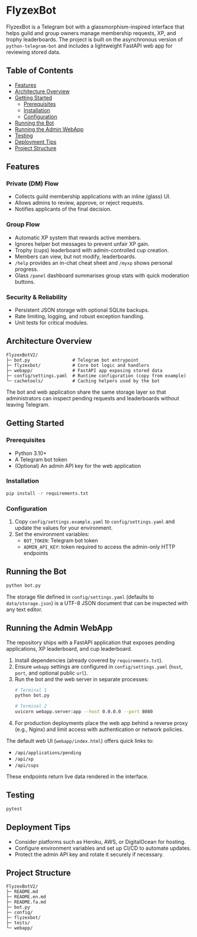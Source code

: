 # FlyzexBot

FlyzexBot is a Telegram bot with a glassmorphism-inspired interface that helps guild and group owners manage membership requests, XP, and trophy leaderboards. The project is built on the asynchronous version of `python-telegram-bot` and includes a lightweight FastAPI web app for reviewing stored data.

## Table of Contents
- [Features](#features)
- [Architecture Overview](#architecture-overview)
- [Getting Started](#getting-started)
  - [Prerequisites](#prerequisites)
  - [Installation](#installation)
  - [Configuration](#configuration)
- [Running the Bot](#running-the-bot)
- [Running the Admin WebApp](#running-the-admin-webapp)
- [Testing](#testing)
- [Deployment Tips](#deployment-tips)
- [Project Structure](#project-structure)

## Features
### Private (DM) Flow
- Collects guild membership applications with an inline (glass) UI.
- Allows admins to review, approve, or reject requests.
- Notifies applicants of the final decision.

### Group Flow
- Automatic XP system that rewards active members.
- Ignores helper bot messages to prevent unfair XP gain.
- Trophy (cups) leaderboard with admin-controlled cup creation.
- Members can view, but not modify, leaderboards.
- `/help` provides an in-chat cheat sheet and `/myxp` shows personal progress.
- Glass `/panel` dashboard summarises group stats with quick moderation buttons.

### Security & Reliability
- Persistent JSON storage with optional SQLite backups.
- Rate limiting, logging, and robust exception handling.
- Unit tests for critical modules.

## Architecture Overview
```
FlyzexBotV2/
├─ bot.py                # Telegram bot entrypoint
├─ flyzexbot/            # Core bot logic and handlers
├─ webapp/               # FastAPI app exposing stored data
├─ config/settings.yaml  # Runtime configuration (copy from example)
└─ cachetools/           # Caching helpers used by the bot
```

The bot and web application share the same storage layer so that administrators can inspect pending requests and leaderboards without leaving Telegram.

## Getting Started
### Prerequisites
- Python 3.10+
- A Telegram bot token
- (Optional) An admin API key for the web application

### Installation
```bash
pip install -r requirements.txt
```

### Configuration
1. Copy `config/settings.example.yaml` to `config/settings.yaml` and update the values for your environment.
2. Set the environment variables:
   - `BOT_TOKEN`: Telegram bot token
   - `ADMIN_API_KEY`: token required to access the admin-only HTTP endpoints

## Running the Bot
```bash
python bot.py
```

The storage file defined in `config/settings.yaml` (defaults to `data/storage.json`) is a UTF-8 JSON document that can be inspected with any text editor.

## Running the Admin WebApp
The repository ships with a FastAPI application that exposes pending applications, XP leaderboard, and cup leaderboard.

1. Install dependencies (already covered by `requirements.txt`).
2. Ensure `webapp` settings are configured in `config/settings.yaml` (`host`, `port`, and optional public `url`).
3. Run the bot and the web server in separate processes:
   ```bash
   # Terminal 1
   python bot.py

   # Terminal 2
   uvicorn webapp.server:app --host 0.0.0.0 --port 8080
   ```
4. For production deployments place the web app behind a reverse proxy (e.g., Nginx) and limit access with authentication or network policies.

The default web UI (`webapp/index.html`) offers quick links to:
- `/api/applications/pending`
- `/api/xp`
- `/api/cups`

These endpoints return live data rendered in the interface.

## Testing
```bash
pytest
```

## Deployment Tips
- Consider platforms such as Heroku, AWS, or DigitalOcean for hosting.
- Configure environment variables and set up CI/CD to automate updates.
- Protect the admin API key and rotate it securely if necessary.

## Project Structure
```
FlyzexBotV2/
├─ README.md
├─ README.en.md
├─ README.fa.md
├─ bot.py
├─ config/
├─ flyzexbot/
├─ tests/
└─ webapp/
```
